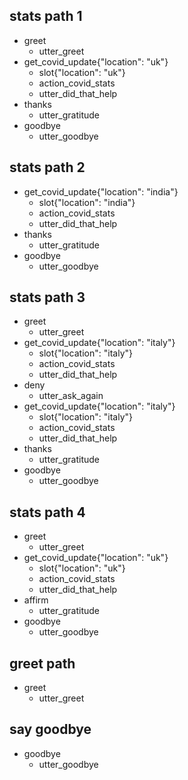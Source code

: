 ## stats path 1
* greet
  - utter_greet
* get_covid_update{"location": "uk"}
  - slot{"location": "uk"}
  - action_covid_stats
  - utter_did_that_help
* thanks
  - utter_gratitude
* goodbye
  - utter_goodbye

## stats path 2
* get_covid_update{"location": "india"}
  - slot{"location": "india"}
  - action_covid_stats
  - utter_did_that_help
* thanks
  - utter_gratitude
* goodbye
  - utter_goodbye

## stats path 3
* greet
  - utter_greet
* get_covid_update{"location": "italy"}
  - slot{"location": "italy"}
  - action_covid_stats
  - utter_did_that_help
* deny
  - utter_ask_again
* get_covid_update{"location": "italy"}
  - slot{"location": "italy"}
  - action_covid_stats
  - utter_did_that_help
* thanks
  - utter_gratitude
* goodbye
  - utter_goodbye

## stats path 4
* greet
  - utter_greet
* get_covid_update{"location": "uk"}
  - slot{"location": "uk"}
  - action_covid_stats
  - utter_did_that_help
* affirm
  - utter_gratitude
* goodbye
  - utter_goodbye

## greet path
* greet
  - utter_greet

## say goodbye
* goodbye
  - utter_goodbye

